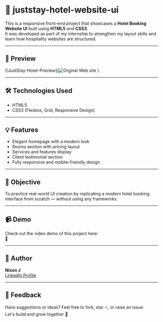 # 🏨 juststay-hotel-website-ui

This is a responsive front-end project that showcases a **Hotel Booking Website UI** built using **HTML5** and **CSS3**.  
It was developed as part of my internship to strengthen my layout skills and learn how hospitality websites are structured.

---

## 📸 Preview

![JustStay-Hotel-Preview](![Orginal Web site](https://github.com/user-attachments/assets/843b6123-a42e-4839-b028-2f374f3adeae)
) <!-- Replace with your image link -->

---

## 🛠️ Technologies Used

- HTML5  
- CSS3 (Flexbox, Grid, Responsive Design)  

---

## 💡 Features

- Elegant homepage with a modern look  
- Rooms section with pricing layout  
- Services and features display  
- Client testimonial section  
- Fully responsive and mobile-friendly design  

---

## 🎯 Objective

To practice real-world UI creation by replicating a modern hotel booking interface from scratch — without using any frameworks.

---

## 📹 Demo

Check out the video demo of this project here:  
🔗 

---

## 🚀 Author

**Nixon J**  
[LinkedIn Profile](https://www.linkedin.com/in/nixon-j)  

---

## 🙌 Feedback

Have suggestions or ideas? Feel free to fork, star ⭐, or raise an issue.  
Let's build and grow together 💪

